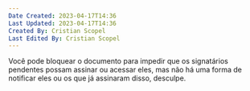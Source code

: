 ```yaml
---
Date Created: 2023-04-17T14:36
Last Updated: 2023-04-17T14:36
Created By: Cristian Scopel
Last Edited By: Cristian Scopel
---
```

Você pode bloquear o documento para impedir que os signatários pendentes possam assinar ou acessar eles, mas não há uma forma de notificar eles ou os que já assinaram disso, desculpe.
